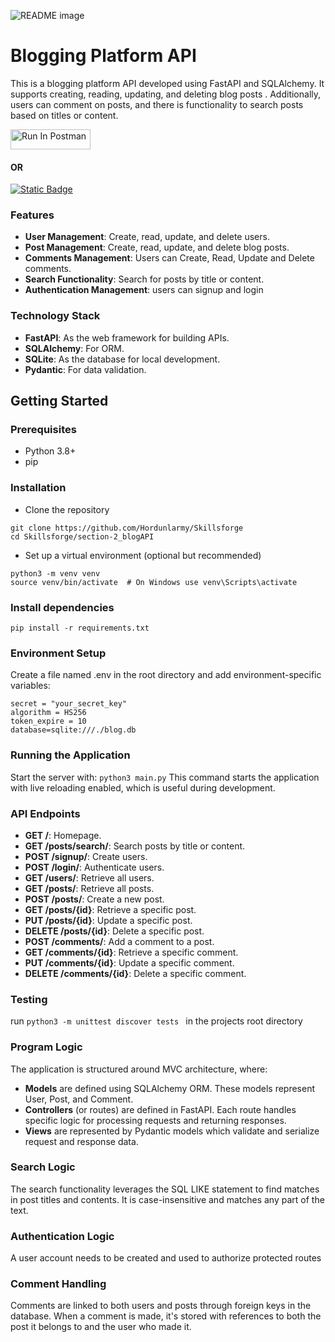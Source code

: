 <picture> <source media="(prefers-color-scheme: dark)" srcset="https://i.imgur.com/8lgbDs0.png"> <source media="(prefers-color-scheme: light)" srcset="https://i.imgur.com/8lgbDs0.png"> <img alt="README image" src="https://i.imgur.com/8lgbDs0.png"> </picture>

# Blogging Platform API
This is a blogging platform API developed using FastAPI and SQLAlchemy. It supports creating, reading, updating, and deleting blog posts . Additionally, users can comment on posts, and there is functionality to search posts based on titles or content.

[<img src="https://run.pstmn.io/button.svg" alt="Run In Postman" style="width: 128px; height: 32px;">](https://god.gw.postman.com/run-collection/34428095-abf379b1-2a23-4314-a6a7-fa2501c43d23?action=collection%2Ffork&source=rip_markdown&collection-url=entityId%3D34428095-abf379b1-2a23-4314-a6a7-fa2501c43d23%26entityType%3Dcollection%26workspaceId%3D1ee2ff56-2d76-4ee0-a80b-a43ca188ff1b)
#### OR
[![Static Badge](https://img.shields.io/badge/Run%20in%20wagger%20UI)](https://skillsforge-blog-api-0404d0fcec52.herokuapp.com/docs)


### Features
* **User Management**: Create, read, update, and delete users.
* **Post Management**: Create, read, update, and delete blog posts.
* **Comments Management**: Users can Create, Read, Update and Delete comments.
* **Search Functionality**: Search for posts by title or content.
* **Authentication Management**: users can signup and login

### Technology Stack
* **FastAPI**: As the web framework for building APIs.
* **SQLAlchemy**: For ORM.
* **SQLite**: As the database for local development.
* **Pydantic**: For data validation.

## Getting Started

### Prerequisites
- Python 3.8+
- pip

### Installation
- Clone the repository
```
git clone https://github.com/Hordunlarmy/Skillsforge
cd Skillsforge/section-2_blogAPI
```
- Set up a virtual environment (optional but recommended)
```
python3 -m venv venv
source venv/bin/activate  # On Windows use venv\Scripts\activate
```
### Install dependencies
`pip install -r requirements.txt`

### Environment Setup
Create a file named .env in the root directory and add environment-specific variables:
```
secret = "your_secret_key"
algorithm = HS256
token_expire = 10
database=sqlite:///./blog.db
```
### Running the Application
Start the server with:
`python3 main.py`
This command starts the application with live reloading enabled, which is useful during development.

### API Endpoints
* **GET /**: Homepage.
* **GET /posts/search/**: Search posts by title or content.
* **POST /signup/**: Create users.
* **POST /login/**: Authenticate users.
* **GET /users/**: Retrieve all users.
* **GET /posts/**: Retrieve all posts.
* **POST /posts/**: Create a new post.
* **GET /posts/{id}**: Retrieve a specific post.
* **PUT /posts/{id}**: Update a specific post.
* **DELETE /posts/{id}**: Delete a specific post.
* **POST /comments/**: Add a comment to a post.
* **GET /comments/{id}**: Retrieve a specific comment.
* **PUT /comments/{id}**: Update a specific comment.
* **DELETE /comments/{id}**: Delete a specific comment.

### Testing
run `python3 -m unittest discover tests
` in the projects root directory

### Program Logic
The application is structured around MVC architecture, where:

* **Models** are defined using SQLAlchemy ORM. These models represent User, Post, and Comment.
* **Controllers** (or routes) are defined in FastAPI. Each route handles specific logic for processing requests and returning responses.
* **Views** are represented by Pydantic models which validate and serialize request and response data.

### Search Logic
The search functionality leverages the SQL LIKE statement to find matches in post titles and contents. It is case-insensitive and matches any part of the text.

### Authentication Logic
A user account needs to be created and used to authorize protected routes

### Comment Handling
Comments are linked to both users and posts through foreign keys in the database. When a comment is made, it's stored with references to both the post it belongs to and the user who made it.
